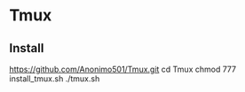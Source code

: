 # Tmux

## Install

https://github.com/Anonimo501/Tmux.git
cd Tmux
chmod 777 install_tmux.sh
./tmux.sh
